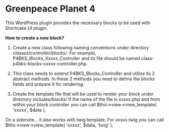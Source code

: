 # Greenpeace Planet 4

This WordPress plugin provides the necessary blocks to be used with Shortcake UI plugin.

**How to create a new block?**

1. Create a new class following naming conventions under directory _classes/controller/blocks/_. For example, P4BKS_Blocks_Xxxxx_Controller and its file should be named class-p4bks-blocks-xxxxx-controller.php. 

2. This class needs to extend P4BKS_Blocks_Controller and utilize its 2 abstract methods. In these 2 methods you need to define the blocks fields and prepare it for rendering.

3. Create the template file that will be used to render your block under directory _includes/blocks/_
If the name of the file is xxxxx.php and from within your block controller you can call
$this->view->view_template( 'xxxxx', $data );

On a sidenote... it also works with twig template. For xxxxx.twig you can call
$this->view->view_template( 'xxxxx', $data, 'twig' );